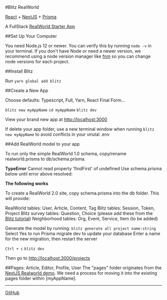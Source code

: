 #Blitz RealWorld

[React](https://reactjs.org) + [NextJS](https://nextjs.org) + [Prisma](https://www.prisma.io)

A FullStack [RealWorld Starter App](https://codebase.show/projects/realworld?category=fullstack)

##Set Up Your Computer

You need Node.js 12 or newer. You can verify this by running `node -v` in your terminal. If you don't have Node or need a newer version, we recommend using a node version manager like [fnm](https://github.com/Schniz/fnm) so you can change node versions for each project.

##Install Blitz

Run `yarn global add blitz`

##Create a New App

Choose defaults: Typescript, Full, Yarn, React Final Form...

`blitz new myAppName`
`cd myAppName`
`blitz dev`  

View your brand new app at [http://localhost:3000](http://localhost:3000)

If delete your app folder, use a new terminal window when running `blitz new myAppName` to avoid conflicts in your virutal .env


##Add RealWorld model to your app

To run only the simple RealWorld 1.0 schema, copy/rename realworld.prisma to db/schema.prisma.
<!--
  realworld.prisma originated from [NestJS+Prisma sample](https://github.com/lujakob/nestjs-realworld-example-app/blob/prisma/prisma/schema.prisma), with "mysql" changed to "sqlite".  
  Changed to hashedPassword and added name
-->

**TypeError**  Cannot read property 'findFirst' of undefined
Use schema.prisma below until error above resolved:

**The following works**

To create a RealWorld 2.0 site, copy schema.prisma into the db folder. This will provide:

RealWorld tables: User, Article, Content, Tag
Blitz tables: Session, Token, Project
Blitz survey tables: Question, Choice (please add these from the [Blitz tutorial](https://blitzjs.com/docs/tutorial))
Neighborhood tables: Org, Event, Service, Item (to be added)


Generate the model by running:
`blitz generate all project name:string`
Select Yes to run Prisma migrate dev to update your database
Enter a name for the new migration, then restart the server

`Ctrl + c`
`blitz dev`

Then go to [http://localhost:3000/projects](http://localhost:3000/projects)

##Pages: Article, Editor, Profile, User
The "pages" folder originates from the [NextJS Realworld demo](https://github.com/cirosantilli/node-express-sequelize-nextjs-realworld-example-app/tree/next/pages). We need a process for moving it into the existing pages folder within [myAppName].



---

[GitHub](https://github.com/blitz-js/blitz-realworld-example)